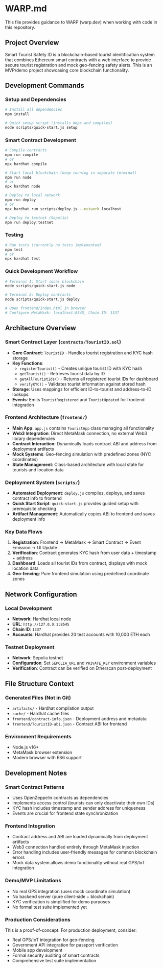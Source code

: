 # WARP.md

This file provides guidance to WARP (warp.dev) when working with code in this repository.

## Project Overview

Smart Tourist Safety ID is a blockchain-based tourist identification system that combines Ethereum smart contracts with a web interface to provide secure tourist registration and mock geo-fencing safety alerts. This is an MVP/demo project showcasing core blockchain functionality.

## Development Commands

### Setup and Dependencies
```bash
# Install all dependencies
npm install

# Quick setup script (installs deps and compiles)
node scripts/quick-start.js setup
```

### Smart Contract Development
```bash
# Compile contracts
npm run compile
# or
npx hardhat compile

# Start local blockchain (keep running in separate terminal)
npm run node
# or
npx hardhat node

# Deploy to local network
npm run deploy
# or
npx hardhat run scripts/deploy.js --network localhost

# Deploy to testnet (Sepolia)
npm run deploy:testnet
```

### Testing
```bash
# Run tests (currently no tests implemented)
npm test
# or
npx hardhat test
```

### Quick Development Workflow
```bash
# Terminal 1: Start local blockchain
node scripts/quick-start.js node

# Terminal 2: Deploy contracts
node scripts/quick-start.js deploy

# Open frontend/index.html in browser
# Configure MetaMask: localhost:8545, Chain ID: 1337
```

## Architecture Overview

### Smart Contract Layer (`contracts/TouristID.sol`)
- **Core Contract**: `TouristID` - Handles tourist registration and KYC hash storage
- **Key Functions**:
  - `registerTourist()` - Creates unique tourist ID with KYC hash
  - `getTourist()` - Retrieves tourist data by ID
  - `getAllTouristIds()` - Returns all registered tourist IDs for dashboard
  - `verifyKYC()` - Validates tourist information against stored hash
- **Storage**: Uses mappings for efficient ID-to-tourist and address-to-ID lookups
- **Events**: Emits `TouristRegistered` and `TouristUpdated` for frontend integration

### Frontend Architecture (`frontend/`)
- **Main App**: `app.js` contains `TouristApp` class managing all functionality
- **Web3 Integration**: Direct MetaMask connection, no external Web3 library dependencies
- **Contract Interaction**: Dynamically loads contract ABI and address from deployment artifacts
- **Mock Systems**: Geo-fencing simulation with predefined zones (NYC coordinates)
- **State Management**: Class-based architecture with local state for tourists and location data

### Deployment System (`scripts/`)
- **Automated Deployment**: `deploy.js` compiles, deploys, and saves contract info to frontend
- **Quick Start Script**: `quick-start.js` provides guided setup with prerequisite checking
- **Artifact Management**: Automatically copies ABI to frontend and saves deployment info

### Key Data Flows
1. **Registration**: Frontend → MetaMask → Smart Contract → Event Emission → UI Update
2. **Verification**: Contract generates KYC hash from user data + timestamp + address
3. **Dashboard**: Loads all tourist IDs from contract, displays with mock location data
4. **Geo-fencing**: Pure frontend simulation using predefined coordinate zones

## Network Configuration

### Local Development
- **Network**: Hardhat local node
- **URL**: `http://127.0.0.1:8545`
- **Chain ID**: `1337`
- **Accounts**: Hardhat provides 20 test accounts with 10,000 ETH each

### Testnet Deployment
- **Network**: Sepolia testnet
- **Configuration**: Set `SEPOLIA_URL` and `PRIVATE_KEY` environment variables
- **Verification**: Contract can be verified on Etherscan post-deployment

## File Structure Context

### Generated Files (Not in Git)
- `artifacts/` - Hardhat compilation output
- `cache/` - Hardhat cache files
- `frontend/contract-info.json` - Deployment address and metadata
- `frontend/TouristID-abi.json` - Contract ABI for frontend

### Environment Requirements
- Node.js v16+
- MetaMask browser extension
- Modern browser with ES6 support

## Development Notes

### Smart Contract Patterns
- Uses OpenZeppelin contracts as dependencies
- Implements access control (tourists can only deactivate their own IDs)
- KYC hash includes timestamp and sender address for uniqueness
- Events are crucial for frontend state synchronization

### Frontend Integration
- Contract address and ABI are loaded dynamically from deployment artifacts
- Web3 connection handled entirely through MetaMask injection
- Error handling includes user-friendly messages for common blockchain errors
- Mock data system allows demo functionality without real GPS/IoT integration

### Demo/MVP Limitations
- No real GPS integration (uses mock coordinate simulation)
- No backend server (pure client-side + blockchain)
- KYC verification is simplified for demo purposes
- No formal test suite implemented yet

### Production Considerations
This is a proof-of-concept. For production deployment, consider:
- Real GPS/IoT integration for geo-fencing
- Government API integration for passport verification
- Mobile app development
- Formal security auditing of smart contracts
- Comprehensive test suite implementation
